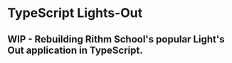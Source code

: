 # TypeScript Lights-Out

## WIP -  Rebuilding Rithm School's popular Light's Out application in TypeScript.